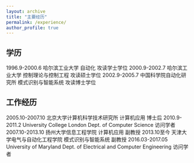 ```yaml
---
layout: archive
title: "主要经历"
permalink: /experience/
author_profile: true
---
```


学历
------
1996.9-2000.6    哈尔滨工业大学                自动化           攻读学士学位
2000.9-2002.7    哈尔滨工业大学            控制理论与控制工程     攻读硕士学位 
2002.9-2005.7    中国科学院自动化研究所     模式识别与智能系统     攻读博士学位


工作经历
------
2005.10-2007.10  北京大学计算机科学技术研究所   计算机应用          博士后
2010.9-2011.2    University College London  Dept. of Computer Science          访问学者
2007.10-2013.10  扬州大学信息工程学院          计算机应用         副教授
2013.10至今      天津大学电气与自动化工程学院   模式识别与智能系统   副教授
2016.03-2017.05      University of Maryland   Dept. of Electrical and Computer Engineering  访问学者

